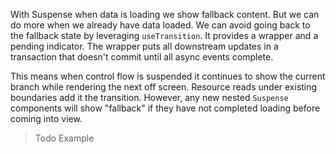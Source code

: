 With Suspense when data is loading we show fallback content. But we can do more when we already have data loaded. We can avoid going back to the fallback state by leveraging `useTransition`. It provides a wrapper and a pending indicator. The wrapper puts all downstream updates in a transaction that doesn't commit until all async events complete.

This means when control flow is suspended it continues to show the current branch while rendering the next off screen. Resource reads under existing boundaries add it the transition. However, any new nested `Suspense` components will show "fallback" if they have not completed loading before coming into view.

> Todo Example